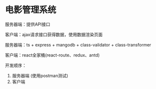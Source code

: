 # 电影管理系统

服务器端：提供API接口

客户端：ajax请求接口获得数据，使用数据渲染页面

服务器端：ts + express + mangodb + class-validator + class-transformer

客户端：react全家桶(react-route、redux、antd)

开发顺序：

1. 服务器端 (使用postman测试)
2. 客户端
